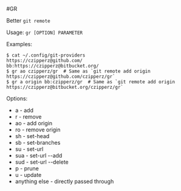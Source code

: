 #GR

Better `git remote`

Usage: `gr [OPTION] PARAMETER`

Examples:

	$ cat ~/.config/git-providers
	https://czipperz@github.com/
	bb:https://czipperz@bitbucket.org/
	$ gr ao czipperz/gr  # Same as `git remote add origin https://czipperz@github.com/czipperz/gr`
	$ gr a origin bb:czipperz/gr  # Same as `git remote add origin https://czipperz@bitbucket.org/czipperz/gr`

Options:

* a - add
* r - remove
* ao - add origin
* ro - remove origin
* sh - set-head
* sb - set-branches
* su - set-url
* sua - set-url --add
* sud - set-url --delete
* p - prune
* u - update
* anything else - directly passed through
